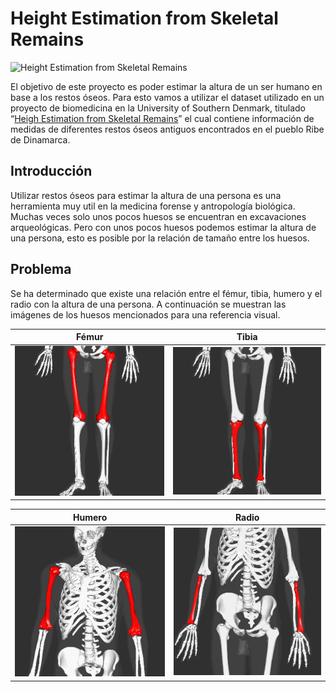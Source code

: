 # Height Estimation from Skeletal Remains 
 
![Height Estimation from Skeletal
Remains](./2_src/img/banner.jpg) 

El objetivo de este proyecto es poder estimar la altura de un ser humano en base a los restos óseos. Para esto vamos a utilizar el dataset utilizado en un  proyecto de biomedicina en la University of Southern Denmark, titulado “[Heigh Estimation from Skeletal Remains](http://www.adbou.dk/fileadmin/adbou/projektopgaver/ADBOU_linear_regression_Mette_Wodx.pdf)” el cual contiene información de medidas de diferentes restos óseos antiguos encontrados en el pueblo Ribe de Dinamarca.

## Introducción

Utilizar restos óseos para estimar la altura de una persona es una herramienta muy util en la medicina forense y antropología biológica. Muchas veces solo unos pocos huesos se encuentran en excavaciones arqueológicas. Pero con unos pocos huesos podemos estimar la altura de una persona, esto es posible por la relación de tamaño entre los huesos.

## Problema

 Se ha determinado que existe una relación entre el fémur, tibia, humero y el radio con la altura de una persona. A continuación se muestran las imágenes de los huesos mencionados para una referencia visual.

| Fémur | Tibia |
| :---: | :---: |
|![Fémur](./img/femur.gif)|![Tibia](./img/tibia.gif)|

| Humero | Radio |
| :---: | :---: |
|![Humero](./img/humerus.gif)|![Radio](./img/radius.gif)|
